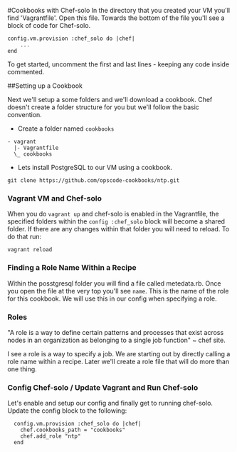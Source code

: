 #Cookbooks with Chef-solo
In the directory that you created your VM you'll find 'Vagrantfile'. Open this file. Towards the bottom of the file you'll see a block of code for Chef-solo.

```
config.vm.provision :chef_solo do |chef|
    ...
end
```
To get started, uncomment the first and last lines - keeping any code inside commented.

##Setting up a Cookbook

Next we'll setup a some folders and we'll download a cookbook. Chef doesn't create a folder structure for you but we'll follow the basic convention.<br />

- Create a folder named `cookbooks`

```
- vagrant
  |- Vagrantfile
  \_ cookbooks

```

- Lets install PostgreSQL to our VM using a cookbook.
```
git clone https://github.com/opscode-cookbooks/ntp.git
```

### Vagrant VM and Chef-solo
When you do `vagrant up` and chef-solo is enabled in the Vagrantfile, the specified folders within the `config :chef_solo` block will become a shared folder. If there are any changes within that folder you will need to reload. To do that run:
```
vagrant reload
```

### Finding a Role Name Within a Recipe
Within the posstgresql folder you will find a file called metedata.rb. Once you open the file at the very top you'll see `name`. This is the name of the role for this cookbook. We will use this in our config when specifying a role.

### Roles
"A role is a way to define certain patterns and processes that exist across nodes in an organization as belonging to a single job function" ~ chef site.

I see a role is a way to specify a job. We are starting out by directly calling a role name within a recipe. Later we'll create a role file that will do more than one thing. 

### Config Chef-solo / Update Vagrant and Run Chef-solo
Let's enable and setup our config and finally get to running chef-solo. Update the config block to the following:
```
  config.vm.provision :chef_solo do |chef|
    chef.cookbooks_path = "cookbooks"
    chef.add_role "ntp"
  end
```
